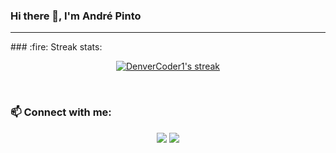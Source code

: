 ### Hi there 👋, I'm André Pinto

<!--
**andrepintoo/andrepintoo** is a ✨ _special_ ✨ repository because its `README.md` (this file) appears on your GitHub profile.

Here are some ideas to get you started:

- 🔭 I’m currently working on ...
- 🌱 I’m currently learning ...
- 👯 I’m looking to collaborate on ...
- 🤔 I’m looking for help with ...
- 💬 Ask me about ...
- 📫 How to reach me: ...
- 😄 Pronouns: ...
- ⚡ Fun fact: ...
-->

<!-- GitHub Readme Streak Stats - https://github.com/DenverCoder1/github-readme-streak-stats -->
<hr>
### :fire: Streak stats:
<div>
  <p align="center">
    <a href="https://github.com/DenverCoder1/github-readme-streak-stats">
      <img alt="DenverCoder1's streak" src="https://github-readme-streak-stats.herokuapp.com/?user=andrepintoo&theme=dark&ring=68d781&fire=ffffff&currStreakLabel=ffffff"/>
    </a>
  </p>
</div>

<br/>

### :mailbox: Connect with me:
<div>
  <p align="center">
    <a href="mailto:andresantospinto26@gmail.com" target="_blank"><img src="https://img.shields.io/badge/Gmail-D14836?style=for-the-badge&logo=gmail&logoColor=white" target="_blank"></a>
     <a href="https://www.linkedin.com/in/andrepinto6/" target="_blank"><img src="https://img.shields.io/badge/Linkedin-0a66c2?style=for-the-badge&logo=linkedin&logoColor=white" target="_blank"></a>
  </p>
</div>

<br />


